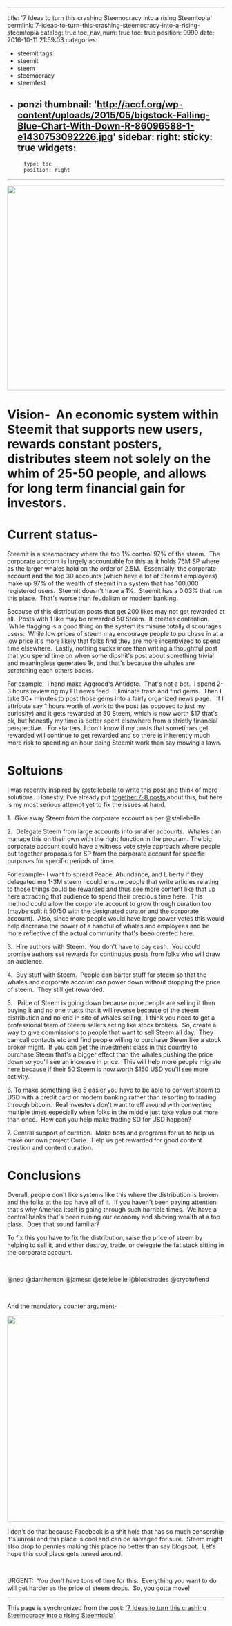 
---
title: '7 Ideas to turn this crashing Steemocracy into a rising Steemtopia'
permlink: 7-ideas-to-turn-this-crashing-steemocracy-into-a-rising-steemtopia
catalog: true
toc_nav_num: true
toc: true
position: 9999
date: 2016-10-11 21:59:03
categories:
- steemit
tags:
- steemit
- steem
- steemocracy
- steemfest
- ponzi
thumbnail: 'http://accf.org/wp-content/uploads/2015/05/bigstock-Falling-Blue-Chart-With-Down-R-86096588-1-e1430753092226.jpg'
sidebar:
    right:
        sticky: true
widgets:
    -
        type: toc
        position: right
---


<html>
<p><img src="http://accf.org/wp-content/uploads/2015/05/bigstock-Falling-Blue-Chart-With-Down-R-86096588-1-e1430753092226.jpg" width="740" height="473"/></p>
<h1>Vision- &nbsp;An economic system within Steemit that supports new users, rewards constant posters, distributes steem not solely on the whim of 25-50 people, and allows for long term financial gain for investors.</h1>
<h1>Current status-&nbsp;</h1>
<p>Steemit is a steemocracy where the top 1% control 97% of the steem. &nbsp;The corporate account is largely accountable for this as it holds 76M SP where as the larger whales hold on the order of 2.5M. &nbsp;Essentially, the corporate account and the top 30 accounts (which have a lot of Steemit employees) make up 97% of the wealth of steemit in a system that has 100,000 registered users. &nbsp;Steemit doesn't have a 1%. &nbsp;Steemit has a 0.03% that run this place. &nbsp;That's worse than feudalism or modern banking.</p>
<p>Because of this distribution posts that get 200 likes may not get rewarded at all. &nbsp;Posts with 1 like may be rewarded 50 Steem. &nbsp;It creates contention. &nbsp;While flagging is a good thing on the system its misuse totally discourages users. &nbsp;While low prices of steem may encourage people to purchase in at a low price it's more likely that folks find they are more incentivized to spend time elsewhere. &nbsp;Lastly, nothing sucks more than writing a thoughtful post that you spend time on when some dipshit's post about something trivial and meaningless generates 1k, and that's because the whales are scratching each others backs. &nbsp;</p>
<p>For example. &nbsp;I hand make Aggroed's Antidote. &nbsp;That's not a bot. &nbsp;I spend 2-3 hours reviewing my FB news feed. &nbsp;Eliminate trash and find gems. &nbsp;Then I take 30+ minutes to post those gems into a fairly organized news page. &nbsp;&nbsp;If I attribute say 1 hours worth of work to the post (as opposed to just my curiosity) and it gets rewarded at 50 Steem, which is now worth $17 that's ok, but honestly my time is better spent elsewhere from a strictly financial perspective. &nbsp;&nbsp;For starters, I don't know if my posts that sometimes get rewarded will continue to get rewarded and so there is inherently much more risk to spending an hour doing Steemit work than say mowing a lawn.</p>
<h1>Soltuions</h1>
<p>I&nbsp;was <a href="https://steemit.com/steemit/@stellabelle/if-i-ran-steemit-an-open-letter-to-the-steemit-community">recently inspired</a> by @stellebelle to write this post and think of more solutions. &nbsp;Honestly, I've already put <a href="https://steemit.com/steem/@aggroed/satirically-yours-s1e10-aggroed-sits-down-for-an-interview-with-ned-and-dan-about-steemit-economics-while-chained-to-a-basement">together 7-8 posts </a>about this, but here is my most serious attempt yet to fix the issues at hand.</p>
<p>1. &nbsp;Give away Steem from the corporate account as per @stellebelle</p>
<p>2. &nbsp;Delegate Steem from large accounts into smaller accounts. &nbsp;Whales can manage this on their own with the right function in the program. The big corporate account could have a witness vote style approach where people put together proposals for SP from the corporate account for specific purposes for specific periods of time. &nbsp;</p>
<p>For example- I want to spread Peace, Abundance, and Liberty if they delegated me 1-3M steem I could ensure people that write articles relating to those things could be rewarded and thus see more content like that up here attracting that audience to spend their precious time here. &nbsp;This method could allow the corporate account to grow through curation too (maybe split it 50/50 with the designated curator and the corporate account). &nbsp;Also, since more people would have large power votes this would help decrease the power of a handful of whales and employees and be more reflective of the actual community that's been created here.</p>
<p>3. &nbsp;Hire authors with Steem. &nbsp;You don't have to pay cash. &nbsp;You could promise authors set rewards for continuous posts from folks who will draw an audience.</p>
<p>4. &nbsp;Buy stuff with Steem. &nbsp;People can barter stuff for steem so that the whales and corporate account can power down without dropping the price of steem. &nbsp;They still get rewarded.</p>
<p>5. &nbsp;&nbsp;Price of Steem is going down because more people are selling it then buying it and no one trusts that it will reverse because of the steem distribution and no end in site of whales selling. &nbsp;I think you need to get a professional team of Steem sellers acting like stock brokers. &nbsp;So, create a way to give commissions to people that want to sell Steem all day. &nbsp;They can call contacts etc and find people willing to purchase Steem like a stock broker might. &nbsp;If you can get the investment class in this country to purchase Steem that's a bigger effect than the whales pushing the price down so you'll see an increase in price. &nbsp;This will help more people migrate here because if their 50 Steem is now worth $150 USD you'll see more activity.</p>
<p>6. To make something like 5 easier you have to be able to convert steem to USD with a credit card or modern banking rather than resorting to trading through bitcoin. &nbsp;Real investors don't want to eff around with converting multiple times especially when folks in the middle just take value out more than once. &nbsp;How can you help make trading SD for USD happen?</p>
<p>7. Central support of curation. &nbsp;Make bots and programs for us to help us make our own project Curie. &nbsp;Help us get rewarded for good content creation and content curation.</p>
<h1>Conclusions</h1>
<p>Overall, people don't like systems like this where the distribution is broken and the folks at the top have all of it. &nbsp;If you haven't been paying attention that's why America itself is going through such horrible times. &nbsp;We have a central banks that's been ruining our economy and shoving wealth at a top class. &nbsp;Does that sound familiar?</p>
<p>To fix this you have to fix the distribution, raise the price of steem by helping to sell it, and either destroy, trade, or delegate the fat stack sitting in the corporate account.</p>
<p><br></p>
<p>@ned @dantheman @jamesc @stellebelle @blocktrades @cryptofiend</p>
<p><br></p>
<p>And the mandatory counter argument-</p>
<p><img src="https://img1.steemit.com/0x0/https://s22.postimg.org/lt4eyrha9/hipster_on_tablet_meme.jpg" width="850" height="476"/></p>
<p>I don't do that because Facebook is a shit hole that has so much censorship it's unreal and this place is cool and can be salvaged for sure. &nbsp;Steem might also drop to pennies making this place no better than say blogspot. &nbsp;Let's hope this cool place gets turned around.</p>
<p><br></p>
<p>URGENT: &nbsp;You don't have tons of time for this. &nbsp;Everything you want to do will get harder as the price of steem drops. &nbsp;So, you gotta move!</p>
</html>

- - -

This page is synchronized from the post: ['7 Ideas to turn this crashing Steemocracy into a rising Steemtopia'](https://steemit.com/@aggroed/7-ideas-to-turn-this-crashing-steemocracy-into-a-rising-steemtopia)
